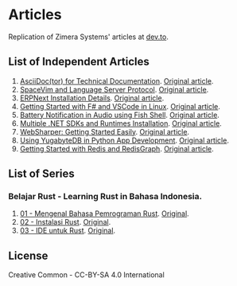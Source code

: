 # Articles

Replication of Zimera Systems' articles at [dev.to](https://dev.to/zimera).

## List of Independent Articles

1. [AsciiDoc(tor) for Technical Documentation](01-asciidoctor-technical-docs/). [Original article](https://dev.to/zimera/asciidoc-tor-for-technical-documentation-34jj).
2. [SpaceVim and Language Server Protocol](02-spacevim-lsp/). [Original article](https://dev.to/zimera/spacevim-and-language-server-protocol-49c6).
3. [ERPNext Installation Details](03-erpnext-installation-details/). [Original article](https://dev.to/zimera/erpnext-installation-details-1ii1).
4. [Getting Started with F# and VSCode in Linux](04-getting-started-fsharp-vscode-linux/). [Original article](https://dev.to/zimera/getting-started-with-f-and-vscode-in-linux-5blc).
5. [Battery Notification in Audio using Fish Shell](05-battery-notification-audio-fish/). [Original article](https://dev.to/zimera/battery-notification-in-audio-using-fish-shell-3lmk).
6. [Multiple .NET SDKs and Runtimes Installation](06-install-multiple-dotnet-sdk/). [Original article](https://dev.to/zimera/multiple-net-sdk-and-runtimes-installation-28bi).
7. [WebSharper: Getting Started Easily](07-websharper-getting-started-easily/). [Original article](https://dev.to/zimera/websharper-getting-started-easily-5haa).
8. [Using YugabyteDB in Python App Development](08-python-yugabytedb/). [Original article](https://dev.to/zimera/using-yugabytedb-in-python-app-development-2en5).
9. [Getting Started with Redis and RedisGraph](09-getting-started-redis-redisgraph/). [Original article](https://dev.to/zimerasystems/getting-started-with-redis-and-redisgraph-3mk8).

## List of Series

### **Belajar Rust** - Learning Rust in Bahasa Indonesia.

1.  [01 - Mengenal Bahasa Pemrograman Rust](series/belajar-rust/01-mengenal-bahasa-pemrograman-rust.md). [Original](https://dev.to/zimerasystems/belajar-rust-01-mengenal-bahasa-pemrograman-rust-4m3g).
2.  [02 - Instalasi Rust](series/belajar-rust/02-instalasi-rust.md). [Original](https://dev.to/zimerasystems/belajar-rust-02-instalasi-rust-pf).
3.  [03 - IDE untuk Rust](series/belajar-rust/03-ide-untuk-rust.md). [Original](https://dev.to/zimerasystems/belajar-rust-03-ide-untuk-rust-4p3e).

## License

Creative Common - CC-BY-SA 4.0 International
